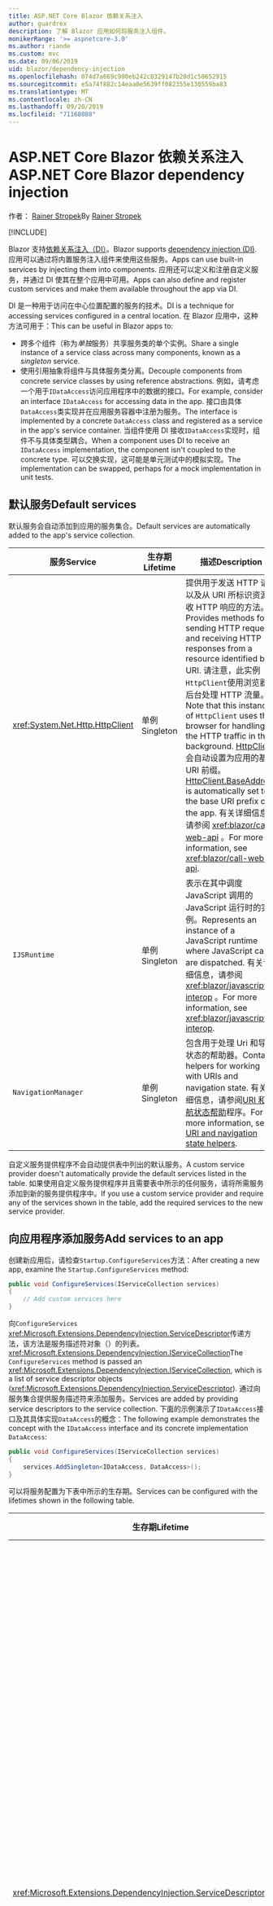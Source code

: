 ```yaml
---
title: ASP.NET Core Blazor 依赖关系注入
author: guardrex
description: 了解 Blazor 应用如何将服务注入组件。
monikerRange: '>= aspnetcore-3.0'
ms.author: riande
ms.custom: mvc
ms.date: 09/06/2019
uid: blazor/dependency-injection
ms.openlocfilehash: 074d7a669c900eb242c8329147b28d1c50652915
ms.sourcegitcommit: e5a74f882c14eaa0e5639ff082355e130559ba83
ms.translationtype: MT
ms.contentlocale: zh-CN
ms.lasthandoff: 09/20/2019
ms.locfileid: "71168088"
---
```

# <a name="aspnet-core-blazor-dependency-injection"></a><span data-ttu-id="862fa-103">ASP.NET Core Blazor 依赖关系注入</span><span class="sxs-lookup"><span data-stu-id="862fa-103">ASP.NET Core Blazor dependency injection</span></span>

<span data-ttu-id="862fa-104">作者： [Rainer Stropek](https://www.timecockpit.com)</span><span class="sxs-lookup"><span data-stu-id="862fa-104">By [Rainer Stropek](https://www.timecockpit.com)</span></span>

[!INCLUDE[](~/includes/blazorwasm-preview-notice.md)]

<span data-ttu-id="862fa-105">Blazor 支持[依赖关系注入（DI）](xref:fundamentals/dependency-injection)。</span><span class="sxs-lookup"><span data-stu-id="862fa-105">Blazor supports [dependency injection (DI)](xref:fundamentals/dependency-injection).</span></span> <span data-ttu-id="862fa-106">应用可以通过将内置服务注入组件来使用这些服务。</span><span class="sxs-lookup"><span data-stu-id="862fa-106">Apps can use built-in services by injecting them into components.</span></span> <span data-ttu-id="862fa-107">应用还可以定义和注册自定义服务，并通过 DI 使其在整个应用中可用。</span><span class="sxs-lookup"><span data-stu-id="862fa-107">Apps can also define and register custom services and make them available throughout the app via DI.</span></span>

<span data-ttu-id="862fa-108">DI 是一种用于访问在中心位置配置的服务的技术。</span><span class="sxs-lookup"><span data-stu-id="862fa-108">DI is a technique for accessing services configured in a central location.</span></span> <span data-ttu-id="862fa-109">在 Blazor 应用中，这种方法可用于：</span><span class="sxs-lookup"><span data-stu-id="862fa-109">This can be useful in Blazor apps to:</span></span>

* <span data-ttu-id="862fa-110">跨多个组件（称为*单独*服务）共享服务类的单个实例。</span><span class="sxs-lookup"><span data-stu-id="862fa-110">Share a single instance of a service class across many components, known as a *singleton* service.</span></span>
* <span data-ttu-id="862fa-111">使用引用抽象将组件与具体服务类分离。</span><span class="sxs-lookup"><span data-stu-id="862fa-111">Decouple components from concrete service classes by using reference abstractions.</span></span> <span data-ttu-id="862fa-112">例如，请考虑一个用于`IDataAccess`访问应用程序中的数据的接口。</span><span class="sxs-lookup"><span data-stu-id="862fa-112">For example, consider an interface `IDataAccess` for accessing data in the app.</span></span> <span data-ttu-id="862fa-113">接口由具体`DataAccess`类实现并在应用服务容器中注册为服务。</span><span class="sxs-lookup"><span data-stu-id="862fa-113">The interface is implemented by a concrete `DataAccess` class and registered as a service in the app's service container.</span></span> <span data-ttu-id="862fa-114">当组件使用 DI 接收`IDataAccess`实现时，组件不与具体类型耦合。</span><span class="sxs-lookup"><span data-stu-id="862fa-114">When a component uses DI to receive an `IDataAccess` implementation, the component isn't coupled to the concrete type.</span></span> <span data-ttu-id="862fa-115">可以交换实现，这可能是单元测试中的模拟实现。</span><span class="sxs-lookup"><span data-stu-id="862fa-115">The implementation can be swapped, perhaps for a mock implementation in unit tests.</span></span>

## <a name="default-services"></a><span data-ttu-id="862fa-116">默认服务</span><span class="sxs-lookup"><span data-stu-id="862fa-116">Default services</span></span>

<span data-ttu-id="862fa-117">默认服务会自动添加到应用的服务集合。</span><span class="sxs-lookup"><span data-stu-id="862fa-117">Default services are automatically added to the app's service collection.</span></span>

| <span data-ttu-id="862fa-118">服务</span><span class="sxs-lookup"><span data-stu-id="862fa-118">Service</span></span> | <span data-ttu-id="862fa-119">生存期</span><span class="sxs-lookup"><span data-stu-id="862fa-119">Lifetime</span></span> | <span data-ttu-id="862fa-120">描述</span><span class="sxs-lookup"><span data-stu-id="862fa-120">Description</span></span> |
| ------- | -------- | ----------- |
| <xref:System.Net.Http.HttpClient> | <span data-ttu-id="862fa-121">单例</span><span class="sxs-lookup"><span data-stu-id="862fa-121">Singleton</span></span> | <span data-ttu-id="862fa-122">提供用于发送 HTTP 请求以及从 URI 所标识资源接收 HTTP 响应的方法。</span><span class="sxs-lookup"><span data-stu-id="862fa-122">Provides methods for sending HTTP requests and receiving HTTP responses from a resource identified by a URI.</span></span> <span data-ttu-id="862fa-123">请注意，此实例`HttpClient`使用浏览器在后台处理 HTTP 流量。</span><span class="sxs-lookup"><span data-stu-id="862fa-123">Note that this instance of `HttpClient` uses the browser for handling the HTTP traffic in the background.</span></span> <span data-ttu-id="862fa-124">[HttpClient](xref:System.Net.Http.HttpClient.BaseAddress)会自动设置为应用的基本 URI 前缀。</span><span class="sxs-lookup"><span data-stu-id="862fa-124">[HttpClient.BaseAddress](xref:System.Net.Http.HttpClient.BaseAddress) is automatically set to the base URI prefix of the app.</span></span> <span data-ttu-id="862fa-125">有关详细信息，请参阅 <xref:blazor/call-web-api> 。</span><span class="sxs-lookup"><span data-stu-id="862fa-125">For more information, see <xref:blazor/call-web-api>.</span></span> |
| `IJSRuntime` | <span data-ttu-id="862fa-126">单例</span><span class="sxs-lookup"><span data-stu-id="862fa-126">Singleton</span></span> | <span data-ttu-id="862fa-127">表示在其中调度 JavaScript 调用的 JavaScript 运行时的实例。</span><span class="sxs-lookup"><span data-stu-id="862fa-127">Represents an instance of a JavaScript runtime where JavaScript calls are dispatched.</span></span> <span data-ttu-id="862fa-128">有关详细信息，请参阅 <xref:blazor/javascript-interop> 。</span><span class="sxs-lookup"><span data-stu-id="862fa-128">For more information, see <xref:blazor/javascript-interop>.</span></span> |
| `NavigationManager` | <span data-ttu-id="862fa-129">单例</span><span class="sxs-lookup"><span data-stu-id="862fa-129">Singleton</span></span> | <span data-ttu-id="862fa-130">包含用于处理 Uri 和导航状态的帮助器。</span><span class="sxs-lookup"><span data-stu-id="862fa-130">Contains helpers for working with URIs and navigation state.</span></span> <span data-ttu-id="862fa-131">有关详细信息，请参阅[URI 和导航状态帮助](xref:blazor/routing#uri-and-navigation-state-helpers)程序。</span><span class="sxs-lookup"><span data-stu-id="862fa-131">For more information, see [URI and navigation state helpers](xref:blazor/routing#uri-and-navigation-state-helpers).</span></span> |

<span data-ttu-id="862fa-132">自定义服务提供程序不会自动提供表中列出的默认服务。</span><span class="sxs-lookup"><span data-stu-id="862fa-132">A custom service provider doesn't automatically provide the default services listed in the table.</span></span> <span data-ttu-id="862fa-133">如果使用自定义服务提供程序并且需要表中所示的任何服务，请将所需服务添加到新的服务提供程序中。</span><span class="sxs-lookup"><span data-stu-id="862fa-133">If you use a custom service provider and require any of the services shown in the table, add the required services to the new service provider.</span></span>

## <a name="add-services-to-an-app"></a><span data-ttu-id="862fa-134">向应用程序添加服务</span><span class="sxs-lookup"><span data-stu-id="862fa-134">Add services to an app</span></span>

<span data-ttu-id="862fa-135">创建新应用后，请检查`Startup.ConfigureServices`方法：</span><span class="sxs-lookup"><span data-stu-id="862fa-135">After creating a new app, examine the `Startup.ConfigureServices` method:</span></span>

```csharp
public void ConfigureServices(IServiceCollection services)
{
    // Add custom services here
}
```

<span data-ttu-id="862fa-136">向`ConfigureServices` <xref:Microsoft.Extensions.DependencyInjection.ServiceDescriptor>传递方法，该方法是服务描述符对象（）的列表。 <xref:Microsoft.Extensions.DependencyInjection.IServiceCollection></span><span class="sxs-lookup"><span data-stu-id="862fa-136">The `ConfigureServices` method is passed an <xref:Microsoft.Extensions.DependencyInjection.IServiceCollection>, which is a list of service descriptor objects (<xref:Microsoft.Extensions.DependencyInjection.ServiceDescriptor>).</span></span> <span data-ttu-id="862fa-137">通过向服务集合提供服务描述符来添加服务。</span><span class="sxs-lookup"><span data-stu-id="862fa-137">Services are added by providing service descriptors to the service collection.</span></span> <span data-ttu-id="862fa-138">下面的示例演示了`IDataAccess`接口及其具体实现`DataAccess`的概念：</span><span class="sxs-lookup"><span data-stu-id="862fa-138">The following example demonstrates the concept with the `IDataAccess` interface and its concrete implementation `DataAccess`:</span></span>

```csharp
public void ConfigureServices(IServiceCollection services)
{
    services.AddSingleton<IDataAccess, DataAccess>();
}
```

<span data-ttu-id="862fa-139">可以将服务配置为下表中所示的生存期。</span><span class="sxs-lookup"><span data-stu-id="862fa-139">Services can be configured with the lifetimes shown in the following table.</span></span>

| <span data-ttu-id="862fa-140">生存期</span><span class="sxs-lookup"><span data-stu-id="862fa-140">Lifetime</span></span> | <span data-ttu-id="862fa-141">描述</span><span class="sxs-lookup"><span data-stu-id="862fa-141">Description</span></span> |
| -------- | ----------- |
| <xref:Microsoft.Extensions.DependencyInjection.ServiceDescriptor.Scoped*> | <span data-ttu-id="862fa-142">Blazor WebAssembly apps 目前没有 DI 作用域的概念。</span><span class="sxs-lookup"><span data-stu-id="862fa-142">Blazor WebAssembly apps don't currently have a concept of DI scopes.</span></span> <span data-ttu-id="862fa-143">`Scoped`注册的服务的行为`Singleton`类似于服务。</span><span class="sxs-lookup"><span data-stu-id="862fa-143">`Scoped`-registered services behave like `Singleton` services.</span></span> <span data-ttu-id="862fa-144">但是，Blazor 服务器托管模型支持`Scoped`生存期。</span><span class="sxs-lookup"><span data-stu-id="862fa-144">However, the Blazor Server hosting model supports the `Scoped` lifetime.</span></span> <span data-ttu-id="862fa-145">在 Blazor 服务器应用中，作用域内服务注册的范围为*连接*。</span><span class="sxs-lookup"><span data-stu-id="862fa-145">In Blazor Server apps, a scoped service registration is scoped to the *connection*.</span></span> <span data-ttu-id="862fa-146">出于此原因，使用作用域内服务的目的是应该作用于当前用户的服务，即使当前目的是在浏览器中运行客户端。</span><span class="sxs-lookup"><span data-stu-id="862fa-146">For this reason, using scoped services is preferred for services that should be scoped to the current user, even if the current intent is to run client-side in the browser.</span></span> |
| <xref:Microsoft.Extensions.DependencyInjection.ServiceDescriptor.Singleton*> | <span data-ttu-id="862fa-147">DI 创建服务的*单个实例*。</span><span class="sxs-lookup"><span data-stu-id="862fa-147">DI creates a *single instance* of the service.</span></span> <span data-ttu-id="862fa-148">所有需要服务的`Singleton`组件都接收相同服务的实例。</span><span class="sxs-lookup"><span data-stu-id="862fa-148">All components requiring a `Singleton` service receive an instance of the same service.</span></span> |
| <xref:Microsoft.Extensions.DependencyInjection.ServiceDescriptor.Transient*> | <span data-ttu-id="862fa-149">每当组件从服务容器获取`Transient`服务的实例时，它都会接收服务的*新实例*。</span><span class="sxs-lookup"><span data-stu-id="862fa-149">Whenever a component obtains an instance of a `Transient` service from the service container, it receives a *new instance* of the service.</span></span> |

<span data-ttu-id="862fa-150">DI 系统基于 ASP.NET Core 中的 DI 系统。</span><span class="sxs-lookup"><span data-stu-id="862fa-150">The DI system is based on the DI system in ASP.NET Core.</span></span> <span data-ttu-id="862fa-151">有关详细信息，请参阅 <xref:fundamentals/dependency-injection> 。</span><span class="sxs-lookup"><span data-stu-id="862fa-151">For more information, see <xref:fundamentals/dependency-injection>.</span></span>

## <a name="request-a-service-in-a-component"></a><span data-ttu-id="862fa-152">在组件中请求服务</span><span class="sxs-lookup"><span data-stu-id="862fa-152">Request a service in a component</span></span>

<span data-ttu-id="862fa-153">将服务添加到服务集合后，使用[ \@注入](xref:mvc/views/razor#inject)Razor 指令将服务注入到组件。</span><span class="sxs-lookup"><span data-stu-id="862fa-153">After services are added to the service collection, inject the services into the components using the [\@inject](xref:mvc/views/razor#inject) Razor directive.</span></span> <span data-ttu-id="862fa-154">`@inject`具有两个参数：</span><span class="sxs-lookup"><span data-stu-id="862fa-154">`@inject` has two parameters:</span></span>

* <span data-ttu-id="862fa-155">键入&ndash;要注入的服务的类型。</span><span class="sxs-lookup"><span data-stu-id="862fa-155">Type &ndash; The type of the service to inject.</span></span>
* <span data-ttu-id="862fa-156">属性&ndash;接收注入的应用服务的属性的名称。</span><span class="sxs-lookup"><span data-stu-id="862fa-156">Property &ndash; The name of the property receiving the injected app service.</span></span> <span data-ttu-id="862fa-157">属性不需要手动创建。</span><span class="sxs-lookup"><span data-stu-id="862fa-157">The property doesn't require manual creation.</span></span> <span data-ttu-id="862fa-158">编译器将创建属性。</span><span class="sxs-lookup"><span data-stu-id="862fa-158">The compiler creates the property.</span></span>

<span data-ttu-id="862fa-159">有关详细信息，请参阅 <xref:mvc/views/dependency-injection> 。</span><span class="sxs-lookup"><span data-stu-id="862fa-159">For more information, see <xref:mvc/views/dependency-injection>.</span></span>

<span data-ttu-id="862fa-160">使用多`@inject`个语句注入不同的服务。</span><span class="sxs-lookup"><span data-stu-id="862fa-160">Use multiple `@inject` statements to inject different services.</span></span>

<span data-ttu-id="862fa-161">下面的示例说明如何使用 `@inject`。</span><span class="sxs-lookup"><span data-stu-id="862fa-161">The following example shows how to use `@inject`.</span></span> <span data-ttu-id="862fa-162">服务实现`Services.IDataAccess`被注入到组件的属性`DataRepository`中。</span><span class="sxs-lookup"><span data-stu-id="862fa-162">The service implementing `Services.IDataAccess` is injected into the component's property `DataRepository`.</span></span> <span data-ttu-id="862fa-163">请注意代码如何只使用`IDataAccess`抽象：</span><span class="sxs-lookup"><span data-stu-id="862fa-163">Note how the code is only using the `IDataAccess` abstraction:</span></span>

[!code-cshtml[](dependency-injection/samples_snapshot/3.x/CustomerList.razor?highlight=2-3,23)]

<span data-ttu-id="862fa-164">在内部，生成的属性`DataRepository`（） `InjectAttribute`用特性修饰。</span><span class="sxs-lookup"><span data-stu-id="862fa-164">Internally, the generated property (`DataRepository`) is decorated with the `InjectAttribute` attribute.</span></span> <span data-ttu-id="862fa-165">通常不会直接使用此属性。</span><span class="sxs-lookup"><span data-stu-id="862fa-165">Typically, this attribute isn't used directly.</span></span> <span data-ttu-id="862fa-166">如果基类对于组件是必需的，并且插入的属性也是基类所必需的，请手动添加`InjectAttribute`：</span><span class="sxs-lookup"><span data-stu-id="862fa-166">If a base class is required for components and injected properties are also required for the base class, manually add the `InjectAttribute`:</span></span>

```csharp
public class ComponentBase : IComponent
{
    // DI works even if using the InjectAttribute in a component's base class.
    [Inject]
    protected IDataAccess DataRepository { get; set; }
    ...
}
```

<span data-ttu-id="862fa-167">在从基类派生的组件中，指令`@inject`不是必需的。</span><span class="sxs-lookup"><span data-stu-id="862fa-167">In components derived from the base class, the `@inject` directive isn't required.</span></span> <span data-ttu-id="862fa-168">`InjectAttribute`基类的可满足以下要求：</span><span class="sxs-lookup"><span data-stu-id="862fa-168">The `InjectAttribute` of the base class is sufficient:</span></span>

```cshtml
@page "/demo"
@inherits ComponentBase

<h1>Demo Component</h1>
```

## <a name="use-di-in-services"></a><span data-ttu-id="862fa-169">在服务中使用 DI</span><span class="sxs-lookup"><span data-stu-id="862fa-169">Use DI in services</span></span>

<span data-ttu-id="862fa-170">复杂服务可能需要其他服务。</span><span class="sxs-lookup"><span data-stu-id="862fa-170">Complex services might require additional services.</span></span> <span data-ttu-id="862fa-171">在前面的示例中`DataAccess` ，可能`HttpClient`需要默认服务。</span><span class="sxs-lookup"><span data-stu-id="862fa-171">In the prior example, `DataAccess` might require the `HttpClient` default service.</span></span> <span data-ttu-id="862fa-172">`@inject`（或`InjectAttribute`）不可用于服务。</span><span class="sxs-lookup"><span data-stu-id="862fa-172">`@inject` (or the `InjectAttribute`) isn't available for use in services.</span></span> <span data-ttu-id="862fa-173">必须改为使用*构造函数注入*。</span><span class="sxs-lookup"><span data-stu-id="862fa-173">*Constructor injection* must be used instead.</span></span> <span data-ttu-id="862fa-174">通过将参数添加到服务的构造函数中，添加了所需的服务。</span><span class="sxs-lookup"><span data-stu-id="862fa-174">Required services are added by adding parameters to the service's constructor.</span></span> <span data-ttu-id="862fa-175">当 DI 创建服务时，它将在构造函数中识别它所需要的服务，并相应地提供这些服务。</span><span class="sxs-lookup"><span data-stu-id="862fa-175">When DI creates the service, it recognizes the services it requires in the constructor and provides them accordingly.</span></span>

```csharp
public class DataAccess : IDataAccess
{
    // The constructor receives an HttpClient via dependency
    // injection. HttpClient is a default service.
    public DataAccess(HttpClient client)
    {
        ...
    }
}
```

<span data-ttu-id="862fa-176">构造函数注入的先决条件：</span><span class="sxs-lookup"><span data-stu-id="862fa-176">Prerequisites for constructor injection:</span></span>

* <span data-ttu-id="862fa-177">一个构造函数必须存在，其参数可以全部通过 DI 完成。</span><span class="sxs-lookup"><span data-stu-id="862fa-177">One constructor must exist whose arguments can all be fulfilled by DI.</span></span> <span data-ttu-id="862fa-178">如果指定默认值，则不允许使用 DI 未涵盖的其他参数。</span><span class="sxs-lookup"><span data-stu-id="862fa-178">Additional parameters not covered by DI are allowed if they specify default values.</span></span>
* <span data-ttu-id="862fa-179">适用的构造函数必须是*公共*的。</span><span class="sxs-lookup"><span data-stu-id="862fa-179">The applicable constructor must be *public*.</span></span>
* <span data-ttu-id="862fa-180">必须存在一个适用的构造函数。</span><span class="sxs-lookup"><span data-stu-id="862fa-180">One applicable constructor must exist.</span></span> <span data-ttu-id="862fa-181">如果出现多义性，DI 会引发异常。</span><span class="sxs-lookup"><span data-stu-id="862fa-181">In case of an ambiguity, DI throws an exception.</span></span>

## <a name="utility-base-component-classes-to-manage-a-di-scope"></a><span data-ttu-id="862fa-182">用于管理 DI 作用域的实用工具基组件类</span><span class="sxs-lookup"><span data-stu-id="862fa-182">Utility base component classes to manage a DI scope</span></span>

<span data-ttu-id="862fa-183">在 ASP.NET Core 应用中，作用域内服务通常作用于当前请求。</span><span class="sxs-lookup"><span data-stu-id="862fa-183">In ASP.NET Core apps, scoped services are typically scoped to the current request.</span></span> <span data-ttu-id="862fa-184">请求完成后，DI 系统将释放任何作用域内或暂时性的服务。</span><span class="sxs-lookup"><span data-stu-id="862fa-184">After the request completes, any scoped or transient services are disposed by the DI system.</span></span> <span data-ttu-id="862fa-185">在 Blazor 服务器应用中，请求范围将在客户端连接期间持续，这可能会导致暂时性和作用域内服务的运行时间比预期要长得多。</span><span class="sxs-lookup"><span data-stu-id="862fa-185">In Blazor Server apps, the request scope lasts for the duration of the client connection, which can result in transient and scoped services living much longer than expected.</span></span>

<span data-ttu-id="862fa-186">若要将服务的作用域限定为组件的生存期， `OwningComponentBase`可以`OwningComponentBase<TService>`使用和基类。</span><span class="sxs-lookup"><span data-stu-id="862fa-186">To scope services to the lifetime of a component, can use the `OwningComponentBase` and `OwningComponentBase<TService>` base classes.</span></span> <span data-ttu-id="862fa-187">这些基类公开了`ScopedServices`类型`IServiceProvider`为的属性，该属性可解析范围限制在组件生存期内的服务。</span><span class="sxs-lookup"><span data-stu-id="862fa-187">These base classes expose a `ScopedServices` property of type `IServiceProvider` that resolve services that are scoped to the lifetime of the component.</span></span> <span data-ttu-id="862fa-188">若要创作从 Razor 中的基类继承的组件，请使用`@inherits`指令。</span><span class="sxs-lookup"><span data-stu-id="862fa-188">To author a component that inherits from a base class in Razor, use the `@inherits` directive.</span></span>

```cshtml
@page "/users"
@attribute [Authorize]
@inherits OwningComponentBase<Data.ApplicationDbContext>

<h1>Users (@Service.Users.Count())</h1>
<ul>
    @foreach (var user in Service.Users)
    {
        <li>@user.UserName</li>
    }
</ul>
```

> [!NOTE]
> <span data-ttu-id="862fa-189">使用`@inject`或注入到组件中的`InjectAttribute`服务不会在组件的作用域中创建，并绑定到请求范围。</span><span class="sxs-lookup"><span data-stu-id="862fa-189">Services injected into the component using `@inject` or the `InjectAttribute` aren't created in the component's scope and are tied to the request scope.</span></span>

## <a name="additional-resources"></a><span data-ttu-id="862fa-190">其他资源</span><span class="sxs-lookup"><span data-stu-id="862fa-190">Additional resources</span></span>

* <xref:fundamentals/dependency-injection>
* <xref:mvc/views/dependency-injection>

